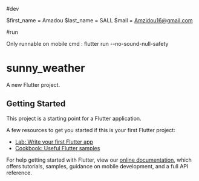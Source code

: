 #dev

$first_name = Amadou
$last_name = SALL
$mail = Amzidou16@gmail.com 

#run 

Only runnable on mobile 
cmd : flutter run --no-sound-null-safety

# sunny_weather

A new Flutter project.

## Getting Started

This project is a starting point for a Flutter application.

A few resources to get you started if this is your first Flutter project:

- [Lab: Write your first Flutter app](https://flutter.dev/docs/get-started/codelab)
- [Cookbook: Useful Flutter samples](https://flutter.dev/docs/cookbook)

For help getting started with Flutter, view our
[online documentation](https://flutter.dev/docs), which offers tutorials,
samples, guidance on mobile development, and a full API reference.
